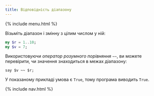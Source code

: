 ```yaml
---
title: Відповідність діапазону
---
```


{% include menu.html %}

Візьміть діапазон і змінну з цілим числом у ній:

```raku
my $r = 1..10;
my $v = 7;
```

Використовуючи _оператор розумного порівняння_ `~~`, ви можете перевірити, чи значення знаходиться в межах діапазону:

```
say $v ~~ $r;
```

У показаному прикладі умова є `True`, тому програма виводить `True`.

{% include nav.html %}